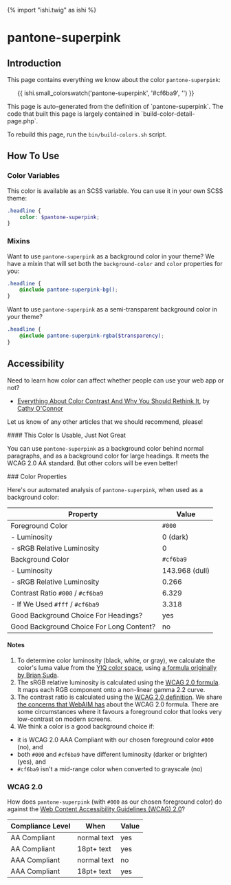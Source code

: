 {% import "ishi.twig" as ishi %}
# pantone-superpink

## Introduction

This page contains everything we know about the color `pantone-superpink`:

<div class="grid">
    <div class="cell">
        <div class="swatch">
            <ul>
                {{ ishi.small_colorswatch('pantone-superpink', '#cf6ba9', '') }}
            </ul>
        </div>
    </div>
</div>

<div class="callout attention" markdown="1">
This page is auto-generated from the definition of `pantone-superpink`. The code that built this page is largely contained in `build-color-detail-page.php`.

To rebuild this page, run the `bin/build-colors.sh` script.
</div>

## How To Use

### Color Variables

This color is available as an SCSS variable. You can use it in your own SCSS theme:

```scss
.headline {
    color: $pantone-superpink;
}
```

### Mixins

Want to use `pantone-superpink` as a background color in your theme? We have a mixin that will set both the `background-color` and `color` properties for you:

```scss
.headline {
    @include pantone-superpink-bg();
}
```

Want to use `pantone-superpink` as a semi-transparent background color in your theme?

```scss
.headline {
    @include pantone-superpink-rgba($transparency);
}
```

## Accessibility

Need to learn how color can affect whether people can use your web app or not?

* [Everything About Color Contrast And Why You Should Rethink It](https://www.smashingmagazine.com/2014/10/color-contrast-tips-and-tools-for-accessibility/), by [Cathy O'Connor](http://www.twitter.com/cagocon)

Let us know of any other articles that we should recommend, please!
<div class="callout warning" markdown="1">
#### This Color Is Usable, Just Not Great

You can use `pantone-superpink` as a background color behind normal paragraphs, and as a background color for large headings. It meets the WCAG 2.0 AA standard. But other colors will be even better!
</div>
### Color Properties

Here's our automated analysis of `pantone-superpink`, when used as a background color:

Property | Value
---------|------
Foreground Color | `#000`
- Luminosity | 0 (dark)
- sRGB Relative Luminosity | 0
Background Color | `#cf6ba9`
- Luminosity | 143.968 (dull)
- sRGB Relative Luminosity | 0.266
Contrast Ratio `#000` / `#cf6ba9` | 6.329
- If We Used `#fff` / `#cf6ba9` | 3.318
Good Background Choice For Headings? | yes
Good Background Choice For Long Content? | no

#### Notes

1. To determine color luminosity (black, white, or gray), we calculate the color's luma value from the [YIQ color space](https://en.wikipedia.org/wiki/YIQ), using [a formula originally by Brian Suda](https://24ways.org/2010/calculating-color-contrast/).
1. The sRGB relative luminosity is calculated using the [WCAG 2.0 formula](https://www.w3.org/TR/WCAG20/#relativeluminancedef). It maps each RGB component onto a non-linear gamma 2.2 curve.
1. The contrast ratio is calculated using the [WCAG 2.0 definition](https://www.w3.org/TR/2008/REC-WCAG20-20081211/#contrast-ratiodef). We share [the concerns that WebAIM has](http://webaim.org/blog/wcag-2-1-feedback/) about the WCAG 2.0 formula. There are some circumstances where it favours a foreground color that looks very low-contrast on modern screens.
1. We think a color is a good background choice if:
  - it is WCAG 2.0 AAA Compliant with our chosen foreground color `#000` (no), and
  - both `#000` and `#cf6ba9` have different luminosity (darker or brighter) (yes), and
  - `#cf6ba9` isn't a mid-range color when converted to grayscale (no)

### WCAG 2.0

How does `pantone-superpink` (with `#000` as our chosen foreground color) do against the [Web Content Accessibility Guidelines (WCAG) 2.0](https://www.w3.org/TR/WCAG20/)?

Compliance Level | When | Value
-----------------|------|------
AA Compliant | normal text | yes
AA Compliant | 18pt+ text | yes
AAA Compliant | normal text | no
AAA Compliant | 18pt+ text | yes